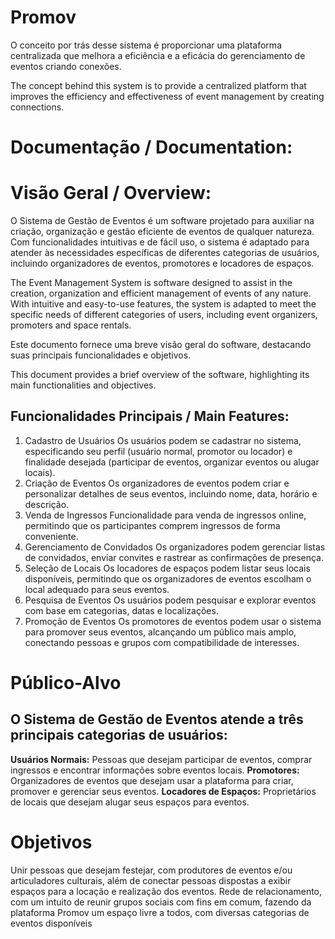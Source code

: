 # Promov
 O conceito por trás desse sistema é proporcionar uma plataforma centralizada que melhora a eficiência e a eficácia do gerenciamento de eventos criando conexões. 
 
 The concept behind this system is to provide a centralized platform that improves the efficiency and effectiveness of event management by creating connections.

# **Documentação / Documentation:**

# **Visão Geral / Overview:**
O Sistema de Gestão de Eventos é um software projetado para auxiliar na criação, organização e gestão eficiente de eventos de qualquer natureza. Com funcionalidades intuitivas e de fácil uso, o sistema é adaptado para atender às necessidades específicas de diferentes categorias de usuários, incluindo organizadores de eventos, promotores e locadores de espaços.

The Event Management System is software designed to assist in the creation, organization and efficient management of events of any nature. With intuitive and easy-to-use features, the system is adapted to meet the specific needs of different categories of users, including event organizers, promoters and space rentals.

Este documento fornece uma breve visão geral do software, destacando suas principais funcionalidades e objetivos.

This document provides a brief overview of the software, highlighting its main functionalities and objectives.

## Funcionalidades Principais / Main Features:

1. Cadastro de Usuários
Os usuários podem se cadastrar no sistema, especificando seu perfil (usuário normal, promotor ou locador) e finalidade desejada (participar de eventos, organizar eventos ou alugar locais).
2. Criação de Eventos
Os organizadores de eventos podem criar e personalizar detalhes de seus eventos, incluindo nome, data, horário e descrição.
3. Venda de Ingressos
Funcionalidade para venda de ingressos online, permitindo que os participantes comprem ingressos de forma conveniente.
4. Gerenciamento de Convidados
Os organizadores podem gerenciar listas de convidados, enviar convites e rastrear as confirmações de presença.
5. Seleção de Locais
Os locadores de espaços podem listar seus locais disponíveis, permitindo que os organizadores de eventos escolham o local adequado para seus eventos.
6. Pesquisa de Eventos
Os usuários podem pesquisar e explorar eventos com base em categorias, datas e localizações.
7. Promoção de Eventos
Os promotores de eventos podem usar o sistema para promover seus eventos, alcançando um público mais amplo, conectando pessoas e grupos com compatibilidade de interesses.

# Público-Alvo

## O Sistema de Gestão de Eventos atende a três principais categorias de usuários:

**Usuários Normais:** Pessoas que desejam participar de eventos, comprar ingressos e encontrar informações sobre eventos locais.
**Promotores:** Organizadores de eventos que desejam usar a plataforma para criar, promover e gerenciar seus eventos.
**Locadores de Espaços:** Proprietários de locais que desejam alugar seus espaços para eventos.

# Objetivos
Unir pessoas que desejam festejar, com produtores de eventos e/ou articuladores culturais, além de conectar pessoas dispostas a exibir espaços para a locação e realização dos eventos. 
Rede de relacionamento, com um intuito de reunir grupos sociais com fins em comum, fazendo da plataforma Promov um espaço livre a todos, com diversas categorias de eventos disponíveis
